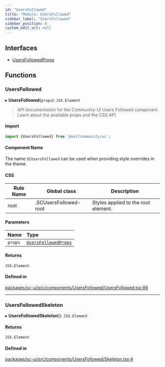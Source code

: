 ```yaml
---
id: "UsersFollowed"
title: "Module: UsersFollowed"
sidebar_label: "UsersFollowed"
sidebar_position: 0
custom_edit_url: null
---
```


## Interfaces

- [UsersFollowedProps](../interfaces/UsersFollowed.UsersFollowedProps)

## Functions

### UsersFollowed

▸ **UsersFollowed**(`props`): `JSX.Element`

> API documentation for the Community-UI Users Followed component. Learn about the available props and the CSS API.

#### Import

```jsx
import {UsersFollowed} from '@selfcommunity/ui';
```

#### Component Name

The name `SCUsersFollowed` can be used when providing style overrides in the theme.

#### CSS

|Rule Name|Global class|Description|
|---|---|---|
|root|.SCUsersFollowed-root|Styles applied to the root element.|

#### Parameters

| Name | Type |
| :------ | :------ |
| `props` | [`UsersFollowedProps`](../interfaces/UsersFollowed.UsersFollowedProps) |

#### Returns

`JSX.Element`

#### Defined in

[packages/sc-ui/src/components/UsersFollowed/UsersFollowed.tsx:86](https://github.com/selfcommunity/community-ui/blob/3d68cce/packages/sc-ui/src/components/UsersFollowed/UsersFollowed.tsx#L86)

___

### UsersFollowedSkeleton

▸ **UsersFollowedSkeleton**(): `JSX.Element`

#### Returns

`JSX.Element`

#### Defined in

[packages/sc-ui/src/components/UsersFollowed/Skeleton.tsx:4](https://github.com/selfcommunity/community-ui/blob/3d68cce/packages/sc-ui/src/components/UsersFollowed/Skeleton.tsx#L4)
